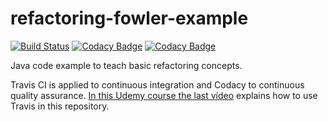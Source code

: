 refactoring-fowler-example
==========================
[![Build Status](https://travis-ci.org/clopezno/refactoring-fowler-example.svg?branch=master)](https://travis-ci.org/clopezno/refactoring-fowler-example)
[![Codacy Badge](https://api.codacy.com/project/badge/Grade/82d8b811489b4a58ad3bc2e79f32aede)](https://app.codacy.com/app/clopezno/refactoring-fowler-example?utm_source=github.com&utm_medium=referral&utm_content=clopezno/refactoring-fowler-example&utm_campaign=Badge_Grade_Dashboard)
[![Codacy Badge](https://api.codacy.com/project/badge/Grade/82d8b811489b4a58ad3bc2e79f32aede)](https://app.codacy.com/gh/xvs1001/refactoring-fowler-example/dashboard)

Java code example to teach basic refactoring  concepts.

Travis CI is  applied to continuous integration  and Codacy to continuous quality assurance.
[In this Udemy course the last vídeo](https://www.udemy.com/refactoriza-para-mejorar-la-calidad-del-codigo-java/) explains how to use Travis in this repository.
